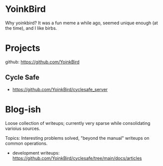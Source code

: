# YoinkBird

Why yoinkbird? It was a fun meme a while ago, seemed unique enough (at the time), and I like birbs.

# Projects

github: https://github.com/YoinkBird

## Cycle Safe

* https://github.com/YoinkBird/cyclesafe_server

<!--
* static heatmap of pedalcyclist-involved crashes, ca 2017 https://yoinkbird.github.io/crashes.html
-->


# Blog-ish

Loose collection of writeups; currently very sparse while consolidating varioius sources.

Topics: Interesting problems solved, "beyond the manual" writeups on common operations.

* development writeups: https://github.com/YoinkBird/cyclesafe/tree/main/docs/articles

